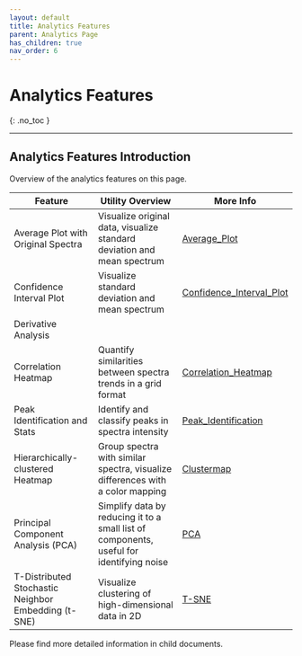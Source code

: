 ```yaml
---
layout: default
title: Analytics Features
parent: Analytics Page
has_children: true
nav_order: 6
---
```


# Analytics Features
{: .no_toc }

---

## Analytics Features Introduction

Overview of the analytics features on this page.

| Feature                                             | Utility Overview                                                                         | More Info    |
|-----------------------------------------------------|------------------------------------------------------------------------------------------|--------------|
| Average Plot with Original Spectra                  | Visualize original data, visualize standard deviation and mean spectrum                  | [Average_Plot](Analytics_Features/Average_Plot/)             |
| Confidence Interval Plot                            | Visualize standard deviation and mean spectrum                                           | [Confidence_Interval_Plot](Analytics_Features/Confidence_Interval_Plot/)             |
| Derivative Analysis                                 |                                                                                          |              |
| Correlation Heatmap                                 | Quantify similarities between spectra trends in a grid format                            | [Correlation_Heatmap](Analytics_Features/Correlation_Heatmap/)             |
| Peak Identification and Stats                       | Identify and classify peaks in spectra intensity                                         | [Peak_Identification](Analytics_Features/Peak_Identification/)             |
| Hierarchically-clustered Heatmap                    | Group spectra with similar spectra, visualize differences with a color mapping           | [Clustermap](Analytics_Features/Clustermap/)             |
| Principal Component Analysis (PCA)                  | Simplify data by reducing it to a small list of components, useful for identifying noise | [PCA](Analytics_Features/Principal_Component_Analysis/)             |
| T-Distributed Stochastic Neighbor Embedding (t-SNE) | Visualize clustering of high-dimensional data in 2D                                      | [T-SNE](Analytics_Features/T-SNE/)             |

Please find more detailed information in child documents.